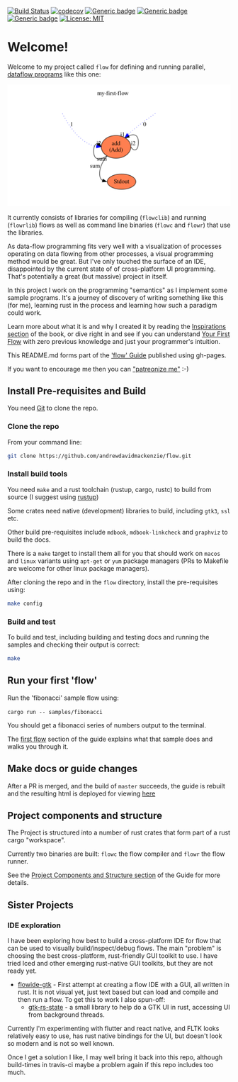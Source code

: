 [![Build Status](https://travis-ci.org/andrewdavidmackenzie/flow.svg?branch=master)](https://travis-ci.org/andrewdavidmackenzie/flow)
[![codecov](https://codecov.io/gh/andrewdavidmackenzie/flow/branch/master/graph/badge.svg)](https://codecov.io/gh/andrewdavidmackenzie/flow)
[![Generic badge](https://img.shields.io/badge/macos-supported-Green.svg)](https://shields.io/)
[![Generic badge](https://img.shields.io/badge/linux-supported-Green.svg)](https://shields.io/)
[![Generic badge](https://img.shields.io/badge/Rust-stable-Green.svg)](https://shields.io/)
[![License: MIT](https://img.shields.io/badge/License-MIT-yellow.svg)](https://opensource.org/licenses/MIT)

# Welcome!
Welcome to my project called `flow` for defining and running parallel, 
[dataflow programs](https://en.wikipedia.org/wiki/Dataflow_programming) like this one:

![First flow](first.svg)

It currently consists of libraries for compiling (`flowclib`) and running (`flowrlib`) flows as 
well as command line binaries (`flowc` and `flowr`) that use the libraries.

As data-flow programming fits very well with a visualization of
processes operating on data flowing from other processes, a visual programming method
would be great. But I've only touched the surface of an IDE, disappointed by the current state of
of cross-platform UI programming. That's potentially a great (but massive) project 
in itself.
 
In this project I work on the programming "semantics" as I implement some sample programs.
It's a journey of discovery of writing something like this (for me), learning 
rust in the process and learning how such a paradigm could work.
 
Learn more about what it is and why I created it by reading the [Inspirations section](docs/introduction/inspirations.md)
of the book, or dive right in and see if you can understand [Your First Flow](docs/first_flow/first_flow.md) with zero previous 
knowledge and just your programmer's intuition.
 
This README.md forms part of the ['flow' Guide](http://andrewdavidmackenzie.github.io/flow/) published using gh-pages.

If you want to encourage me then you can ["patreonize me"](https://www.patreon.com/andrewmackenzie) :-)

## Install Pre-requisites and Build
You need [Git](https://git-scm.com) to clone the repo.

### Clone the repo
From your command line:

```bash
git clone https://github.com/andrewdavidmackenzie/flow.git
```

### Install build tools
You need `make` and a rust toolchain (rustup, cargo, rustc) to build from source (I suggest using [rustup](https://rustup.rs/))

Some crates need native (development) libraries to build, including `gtk3`, `ssl` etc.

Other build pre-requisites include `mdbook`, `mdbook-linkcheck` and `graphviz` to build the docs.

There is a `make` target to install them all for you that should work on `macos` and `linux` variants using `apt-get` 
or `yum` package managers (PRs to Makefile are welcome for other linux package managers).

After cloning the repo and in the `flow` directory, install the pre-requisites using:
```bash
make config
```

### Build and test
To build and test, including building and testing docs and running the samples and checking their output is correct:

```bash
make
```

## Run your first 'flow'
Run the 'fibonacci' sample flow using:

```cargo run -- samples/fibonacci```

You should get a fibonacci series of numbers output to the terminal.

The [first flow](docs/first_flow/first_flow.md) section of the guide explains what that sample does and walks you 
through it.

## Make docs or guide changes
After a PR is merged, and the build of `master` succeeds, the guide is rebuilt and the resulting html is deployed for 
viewing [here](http://andrewdavidmackenzie.github.io/flow/)

## Project components and structure
The Project is structured into a number of rust crates that form part of a rust cargo "workspace".

Currently two binaries are built: `flowc` the flow compiler and `flowr` the flow runner. 
 
See the [Project Components and Structure section](docs/introduction/structure.md) of the Guide for more details.

## Sister Projects

### IDE exploration
I have been exploring how best to build a cross-platform IDE for flow that can be used to visually 
build/inspect/debug flows. The main "problem" is choosing the best cross-platform, rust-friendly GUI toolkit
to use. I have tried Iced and other emerging rust-native GUI toolkits, but they are not ready yet.
  * [flowide-gtk](https://github.com/andrewdavidmackenzie/flowide-gtk) - First attempt at creating a flow IDE 
    with a GUI, all written in rust. It is not visual yet,
  just text based but can load and compile and then run a flow. To get this to work I also spun-off: 
      * [gtk-rs-state](https://github.com/andrewdavidmackenzie/gtk-rs-state) - a small library to help
  do a GTK UI in rust, accessing UI from background threads.
        
Currently I'm experimenting with flutter and react native, and FLTK looks relatively easy to use, has rust
native bindings for the UI, but doesn't look so modern and is not so well known.

Once I get a solution I like, I may well bring it back into this repo, although build-times in travis-ci 
maybe a problem again if this repo includes too much.